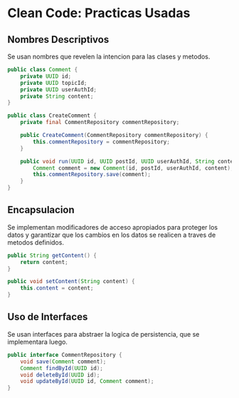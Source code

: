 # Clean Code: Practicas Usadas

## Nombres Descriptivos
Se usan nombres que revelen la intencion para las clases y metodos.
```java
public class Comment {
    private UUID id;
    private UUID topicId;
    private UUID userAuthId;
    private String content;
}
```
```java
public class CreateComment {
    private final CommentRepository commentRepository;

    public CreateComment(CommentRepository commentRepository) {
        this.commentRepository = commentRepository;
    }

    public void run(UUID id, UUID postId, UUID userAuthId, String content) {
        Comment comment = new Comment(id, postId, userAuthId, content);
        this.commentRepository.save(comment);
    }
}
```

## Encapsulacion
Se implementan modificadores de acceso apropiados para proteger los datos y garantizar que los cambios en los datos se realicen a traves de metodos definidos.
```java
public String getContent() {
    return content;
}

public void setContent(String content) {
    this.content = content;
}
```

## Uso de Interfaces
Se usan interfaces para abstraer la logica de persistencia, que se implementara luego.
```java
public interface CommentRepository {
    void save(Comment comment);
    Comment findById(UUID id);
    void deleteById(UUID id);
    void updateById(UUID id, Comment comment);
}
```